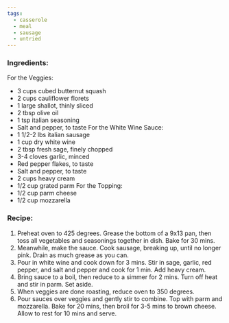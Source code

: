 ```yaml
---
tags:
  - casserole
  - meal
  - sausage
  - untried
---
```

### Ingredients:
For the Veggies:
- 3 cups cubed butternut squash
- 2 cups cauliflower florets
- 1 large shallot, thinly sliced
- 2 tbsp olive oil
- 1 tsp italian seasoning
- Salt and pepper, to taste
For the White Wine Sauce:
- 1 1/2-2 lbs italian sausage
- 1 cup dry white wine
- 2 tbsp fresh sage, finely chopped
- 3-4 cloves garlic, minced
- Red pepper flakes, to taste
- Salt and pepper, to taste
- 2 cups heavy cream
- 1/2 cup grated parm
For the Topping: 
- 1/2 cup parm cheese
- 1/2 cup mozzarella

### Recipe:
1. Preheat oven to 425 degrees. Grease the bottom of a 9x13 pan, then toss all vegetables and seasonings together in dish. Bake for 30 mins. 
2. Meanwhile, make the sauce. Cook sausage, breaking up, until no longer pink. Drain as much grease as you can. 
3. Pour in white wine and cook down for 3 mins. Stir in sage, garlic, red pepper, and salt and pepper and cook for 1 min. Add heavy cream. 
4. Bring sauce to a boil, then reduce to a simmer for 2 mins. Turn off heat and stir in parm. Set aside. 
5. When veggies are done roasting, reduce oven to 350 degrees. 
6. Pour sauces over veggies and gently stir to combine. Top with parm and mozzarella. Bake for 20 mins, then broil for 3-5 mins to brown cheese. Allow to rest for 10 mins and serve. 